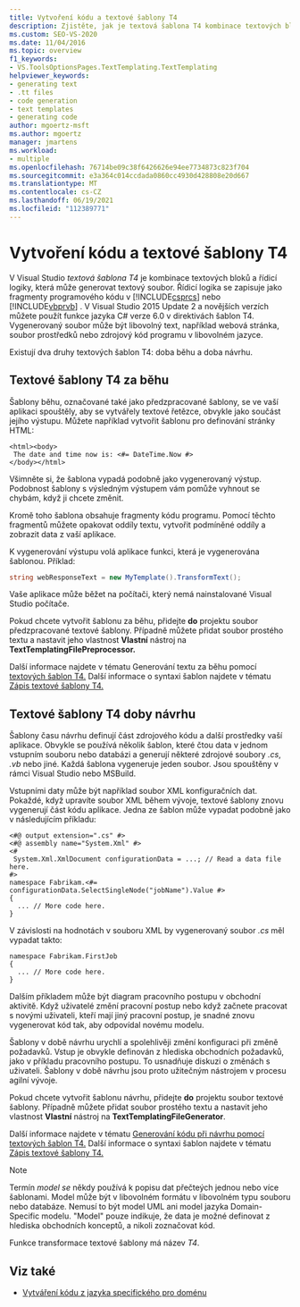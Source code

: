 ```yaml
---
title: Vytvoření kódu a textové šablony T4
description: Zjistěte, jak je textová šablona T4 kombinace textových bloků a řídicí logiky, která může generovat textový soubor.
ms.custom: SEO-VS-2020
ms.date: 11/04/2016
ms.topic: overview
f1_keywords:
- VS.ToolsOptionsPages.TextTemplating.TextTemplating
helpviewer_keywords:
- generating text
- .tt files
- code generation
- text templates
- generating code
author: mgoertz-msft
ms.author: mgoertz
manager: jmartens
ms.workload:
- multiple
ms.openlocfilehash: 76714be09c38f6426626e94ee7734873c823f704
ms.sourcegitcommit: e3a364c014ccdada0860cc4930d428808e20d667
ms.translationtype: MT
ms.contentlocale: cs-CZ
ms.lasthandoff: 06/19/2021
ms.locfileid: "112389771"
---
```

# <a name="code-generation-and-t4-text-templates"></a>Vytvoření kódu a textové šablony T4

V Visual Studio *textová šablona T4* je kombinace textových bloků a řídicí logiky, která může generovat textový soubor. Řídicí logika se zapisuje jako fragmenty programového kódu v [!INCLUDE[csprcs](../data-tools/includes/csprcs_md.md)] nebo [!INCLUDE[vbprvb](../code-quality/includes/vbprvb_md.md)] . V Visual Studio 2015 Update 2 a novějších verzích můžete použít funkce jazyka C# verze 6.0 v direktivách šablon T4. Vygenerovaný soubor může být libovolný text, například webová stránka, soubor prostředků nebo zdrojový kód programu v libovolném jazyce.

Existují dva druhy textových šablon T4: doba běhu a doba návrhu.

## <a name="run-time-t4-text-templates"></a>Textové šablony T4 za běhu

Šablony běhu, označované také jako předzpracované šablony, se ve vaší aplikaci spouštěly, aby se vytvářely textové řetězce, obvykle jako součást jejího výstupu. Můžete například vytvořit šablonu pro definování stránky HTML:

```
<html><body>
 The date and time now is: <#= DateTime.Now #>
</body></html>
```

Všimněte si, že šablona vypadá podobně jako vygenerovaný výstup. Podobnost šablony s výsledným výstupem vám pomůže vyhnout se chybám, když ji chcete změnit.

Kromě toho šablona obsahuje fragmenty kódu programu. Pomocí těchto fragmentů můžete opakovat oddíly textu, vytvořit podmíněné oddíly a zobrazit data z vaší aplikace.

K vygenerování výstupu volá aplikace funkci, která je vygenerována šablonou. Příklad:

```csharp
string webResponseText = new MyTemplate().TransformText();
```

Vaše aplikace může běžet na počítači, který nemá nainstalované Visual Studio počítače.

Pokud chcete vytvořit šablonu za běhu, přidejte **do** projektu soubor předzpracované textové šablony. Případně můžete přidat soubor prostého textu a nastavit jeho vlastnost **Vlastní** nástroj na **TextTemplatingFilePreprocessor.**

Další informace najdete v tématu Generování textu za běhu pomocí [textových šablon T4.](../modeling/run-time-text-generation-with-t4-text-templates.md) Další informace o syntaxi šablon najdete v tématu [Zápis textové šablony T4.](../modeling/writing-a-t4-text-template.md)

## <a name="design-time-t4-text-templates"></a>Textové šablony T4 doby návrhu

Šablony času návrhu definují část zdrojového kódu a další prostředky vaší aplikace. Obvykle se používá několik šablon, které čtou data v jednom vstupním souboru nebo databázi a generují některé zdrojové soubory *.cs*, *.vb* nebo jiné. Každá šablona vygeneruje jeden soubor. Jsou spouštěny v rámci Visual Studio nebo MSBuild.

Vstupními daty může být například soubor XML konfiguračních dat. Pokaždé, když upravíte soubor XML během vývoje, textové šablony znovu vygenerují část kódu aplikace. Jedna ze šablon může vypadat podobně jako v následujícím příkladu:

```
<#@ output extension=".cs" #>
<#@ assembly name="System.Xml" #>
<#
 System.Xml.XmlDocument configurationData = ...; // Read a data file here.
#>
namespace Fabrikam.<#= configurationData.SelectSingleNode("jobName").Value #>
{
  ... // More code here.
}
```

V závislosti na hodnotách v souboru XML by vygenerovaný soubor *.cs* měl vypadat takto:

```
namespace Fabrikam.FirstJob
{
  ... // More code here.
}
```

Dalším příkladem může být diagram pracovního postupu v obchodní aktivitě. Když uživatelé změní pracovní postup nebo když začnete pracovat s novými uživateli, kteří mají jiný pracovní postup, je snadné znovu vygenerovat kód tak, aby odpovídal novému modelu.

Šablony v době návrhu urychlí a spolehlivěji změní konfiguraci při změně požadavků. Vstup je obvykle definován z hlediska obchodních požadavků, jako v příkladu pracovního postupu. To usnadňuje diskuzi o změnách s uživateli. Šablony v době návrhu jsou proto užitečným nástrojem v procesu agilní vývoje.

Pokud chcete vytvořit šablonu návrhu, přidejte **do** projektu soubor textové šablony. Případně můžete přidat soubor prostého textu a nastavit jeho vlastnost **Vlastní** nástroj na **TextTemplatingFileGenerator**.

Další informace najdete v tématu [Generování kódu při návrhu pomocí textových šablon T4.](../modeling/design-time-code-generation-by-using-t4-text-templates.md) Další informace o syntaxi šablon najdete v tématu [Zápis textové šablony T4.](../modeling/writing-a-t4-text-template.md)

> [!NOTE]
> Termín *model se* někdy používá k popisu dat přečteých jednou nebo více šablonami. Model může být v libovolném formátu v libovolném typu souboru nebo databáze. Nemusí to být model UML ani model jazyka Domain-Specific modelu. "Model" pouze indikuje, že data je možné definovat z hlediska obchodních konceptů, a nikoli zoznačovat kód.

Funkce transformace textové šablony má název *T4*.

## <a name="see-also"></a>Viz také

- [Vytváření kódu z jazyka specifického pro doménu](../modeling/generating-code-from-a-domain-specific-language.md)
